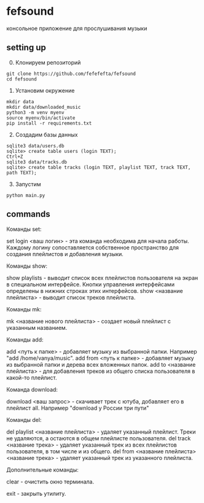 # fefsound
консольное приложение для прослушивания музыки

## setting up
0. Клонируем репозиторий
```
git clone https://github.com/fefefefta/fefsound
cd fefsound
```

1. Установим окружение
```
mkdir data
mkdir data/downloaded_music
python3 -m venv myenv
source myenv/bin/activate
pip install -r requirements.txt
```
2. Создадим базы данных
```
sqlite3 data/users.db
sqlite> create table users (login TEXT);
Ctrl+Z
sqlite3 data/tracks.db
sqlite> create table tracks (login TEXT, playlist TEXT, track TEXT, path TEXT);
```
3. Запустим
```
python main.py
```

## commands

Команды set:

set login <ваш логин> - эта команда необходима для начала работы. Каждому логину сопоставляется собственное пространство для создания плейлистов и добавления музыки.

Команды show:

show playlists - выводит список всех плейлистов пользователя на экран в специальном интерфейсе. Кнопки управления интерфейсами определены в нижних строках этих интерфейсов.
show <название плейлиста> - выводит список треков плейлиста. 

Команды mk:

mk <название нового плейлиста> - создает новый плейлист с указанным названием. 

Команды add:

add <путь к папке> - добавляет музыку из выбранной папки. Например "add /home/vanya/music".
add from <путь к папке> - добавляет музыку из выбранной папки и дерева всех вложенных папок.
add to <название плейлиста> - для добавления треков из общего списка пользователя в какой-то плейлист.

Команда download:

download <ваш запрос> - скачивает трек с ютуба, добавляет его в плейлист all. Например "download у России три пути"

Команды del:

del playlist <название плейлиста> - удаляет указанный плейлист. Треки не удаляются, а остаются в общем плейлисте пользователя.
del track <название трека> - удаляет указанный трек из всех плейлистов пользователя, в том числе и из общего.
del from <название плейлиста> <название трека> - удаляет указанный трек из указанного плейлиста.

Дополнительные команды:

clear - очистить окно терминала.

exit - закрыть утилиту.
